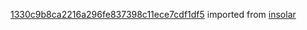 [1330c9b8ca2216a296fe837398c11ece7cdf1df5](https://github.com/insolar/insolar/commit/1330c9b8ca2216a296fe837398c11ece7cdf1df5) imported from [insolar](https://github.com/insolar/insolar)
